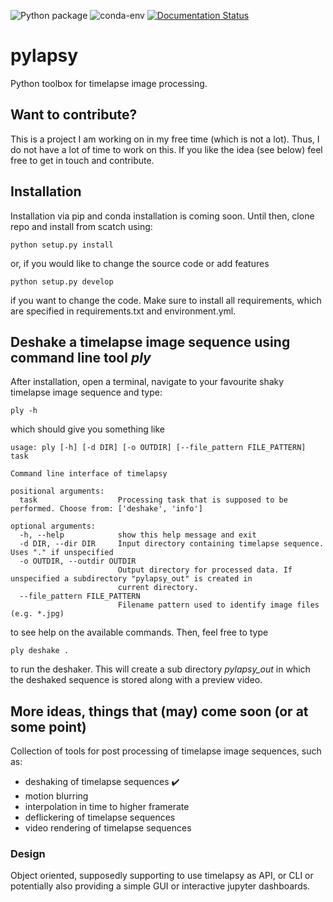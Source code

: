 ![Python package](https://github.com/jgliss/pylapsy/workflows/Python%20package/badge.svg)
![conda-env](https://github.com/jgliss/pylapsy/workflows/conda-env/badge.svg)
[![Documentation Status](https://readthedocs.org/projects/pylapsy/badge/?version=latest)](https://pylapsy.readthedocs.io/en/latest/?badge=latest)

# pylapsy

Python toolbox for timelapse image processing.

## Want to contribute?

This is a project I am working on in my free time (which is not a lot). Thus, I do not have a lot of time to work on this. If you like the idea (see below) feel free to get in touch and contribute.

## Installation

Installation via pip and conda installation is coming soon. Until then, clone repo and install from scatch using:

```
python setup.py install
```

or, if you would like to change the source code or add features

```
python setup.py develop
```

if you want to change the code. Make sure to install all requirements, which are specified in
requirements.txt and environment.yml.

## Deshake a timelapse image sequence using command line tool *ply*
After installation, open a terminal, navigate to your favourite shaky timelapse image sequence and
type:

```
ply -h
```

which should give you something like

```
usage: ply [-h] [-d DIR] [-o OUTDIR] [--file_pattern FILE_PATTERN] task

Command line interface of timelapsy

positional arguments:
  task                  Processing task that is supposed to be performed. Choose from: ['deshake', 'info']

optional arguments:
  -h, --help            show this help message and exit
  -d DIR, --dir DIR     Input directory containing timelapse sequence. Uses "." if unspecified
  -o OUTDIR, --outdir OUTDIR
                        Output directory for processed data. If unspecified a subdirectory "pylapsy_out" is created in
                        current directory.
  --file_pattern FILE_PATTERN
                        Filename pattern used to identify image files (e.g. *.jpg)
```

to see help on the available commands. Then, feel free to type

```
ply deshake .
```

to run the deshaker. This will create a sub directory *pylapsy_out* in which the deshaked sequence
is stored along with a preview video.

## More ideas, things that (may) come soon (or at some point)

Collection of tools for post processing of timelapse image sequences, such as:

- deshaking of timelapse sequences :heavy_check_mark:
- motion blurring
- interpolation in time to higher framerate
- deflickering of timelapse sequences
- video rendering of timelapse sequences

### Design

Object oriented, supposedly supporting to use timelapsy as API, or CLI or
potentially also providing a simple GUI or interactive jupyter dashboards.
